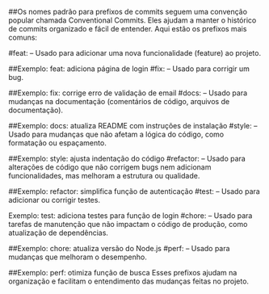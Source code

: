 ##Os nomes padrão para prefixos de commits seguem uma convenção popular chamada Conventional Commits. Eles ajudam a manter o histórico de commits organizado e fácil de entender. Aqui estão os prefixos mais comuns:

#feat: – Usado para adicionar uma nova funcionalidade (feature) ao projeto.

##Exemplo: feat: adiciona página de login
#fix: – Usado para corrigir um bug.

##Exemplo: fix: corrige erro de validação de email
#docs: – Usado para mudanças na documentação (comentários de código, arquivos de documentação).

##Exemplo: docs: atualiza README com instruções de instalação
#style: – Usado para mudanças que não afetam a lógica do código, como formatação ou espaçamento.

##Exemplo: style: ajusta indentação do código
#refactor: – Usado para alterações de código que não corrigem bugs nem adicionam funcionalidades, mas melhoram a estrutura ou qualidade.

##Exemplo: refactor: simplifica função de autenticação
#test: – Usado para adicionar ou corrigir testes.

Exemplo: test: adiciona testes para função de login
#chore: – Usado para tarefas de manutenção que não impactam o código de produção, como atualização de dependências.

##Exemplo: chore: atualiza versão do Node.js
#perf: – Usado para mudanças que melhoram o desempenho.

##Exemplo: perf: otimiza função de busca
Esses prefixos ajudam na organização e facilitam o entendimento das mudanças feitas no projeto.